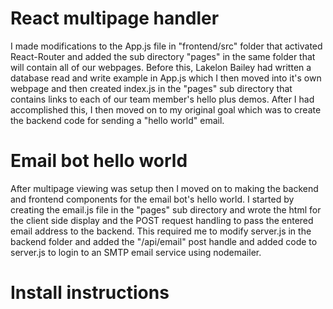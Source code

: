 # React multipage handler
I made modifications to the App.js file in "frontend/src" folder that activated React-Router and added the sub directory "pages" in the same folder that will contain all of our webpages. Before this, Lakelon Bailey had written a database read and write example in App.js which I then moved into it's own webpage and then created index.js in the "pages" sub directory that contains links to each of our team member's hello plus demos. After I had accomplished this, I then moved on to my original goal which was to create the backend code for sending a "hello world" email.

# Email bot hello world
After multipage viewing was setup then I moved on to making the backend and frontend components for the email bot's hello world. I started by creating the email.js file in the "pages" sub directory and wrote the html for the client side display and the POST request handling to pass the entered email address to the backend. This required me to modify server.js in the backend folder and added the "/api/email" post handle and added code to server.js to login to an SMTP email service using nodemailer.

# Install instructions
